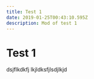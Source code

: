 ```yaml
---
title: Test 1
date: 2019-01-25T00:43:10.595Z
description: Mod of test 1
---
```

# Test 1
dsjflkdkfj
lkjldksfjlsdjlkjd
